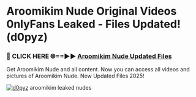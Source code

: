 # Aroomikim Nude Original Videos 0nlyFans Leaked - Files Updated! (d0pyz)

<h3>🔴 CLICK HERE 🌐==►► <a href="https://tinyurl.com/yrmya6cz" rel="nofollow">Aroomikim Nude Updated Files</a></h3>

Get Aroomikim Nude and all content. Now you can access all videos and pictures of Aroomikim Nude. New Updated Files 2025!

[![d0pyz](https://i.imgur.com/FMdXYCs.gif)](https://tinyurl.com/yrmya6cz)
aroomikim leaked nudes